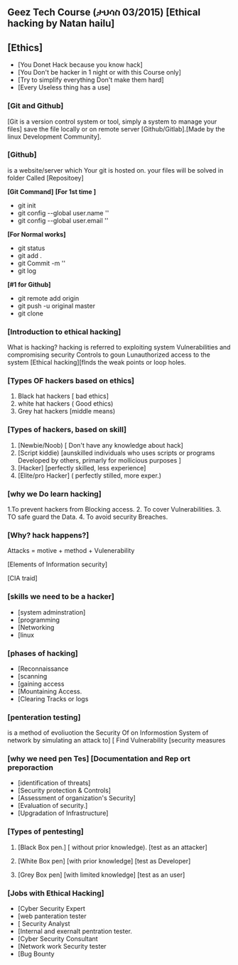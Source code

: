 ## **Geez Tech Course (ታህሳስ 03/2015) [Ethical hacking by Natan hailu]**

## **[Ethics]**
- [You Donet Hack because you know hack]
- [You Don't be hacker in 1 night or with this
Course only] 
- [Try to simplify everything Don't make them hard]
- [Every Useless thing has a use]

### [Git and Github]
[Git is a version control system or tool, simply a system to manage your files] save the file locally or on remote server [Github/Gitlab].[Made by the linux Development Community].

### [Github] 
is a website/server which Your git is hosted on. your files will be solved in folder Called [Repositoey]

**[Git Command]**
**[For 1st time ]**          
- git init
- git config --global user.name '<github account user name>'
- git config --global user.email '<github account email>' 

**[For Normal works]**
- git status
- git add .
- git Commit -m '<Your Comment>'
- git log

**[#1 for Github]** 
- git remote add origin <repository url>
- git push -u original master
- git clone <your project link>

### [Introduction to ethical hacking]
What is hacking? 
hacking is referred to exploiting system Vulnerabilities and compromising security Controls to goun Lunauthorized access to the system [Ethical hacking][flnds the weak points or loop holes.
 
 ### [Types OF hackers based on ethics]
 
1. Black hat hackers [ bad ethics]
2. white hat hackers ( Good ethics)
3. Grey hat hackers [middle means)

### [Types of hackers, based on skill]

1. [Newbie/Noob) [ Don't have any knowledge about hack]
2. [Script kiddie) [aunskilled individuals who uses scripts or programs Developed by others, primarly for mollicious purposes ]
3. [Hacker] [perfectly skilled, less experience]
4. [Elite/pro Hacker] ( perfectly stilled, more exper.)

### [why we Do learn hacking]
 
1.To prevent hackers from Blocking access.
2. To cover Vulnerabilities.
3. TO safe guard the Data.
4. To avoid security Breaches.

### [Why? hack happens?] 
 Attacks = motive + method + Vulenerability

[Elements of Information security]

[CIA traid]

### [skills we need to be a hacker]
 
- [system adminstration]
- [programming
- [Networking
- [linux
 
### [phases of hacking]

- [Reconnaissance
- [scanning
- [gaining access 
- [Mountaining Access.
- [Clearing Tracks or logs

 ### [penteration testing]
is a method of evoliuotion the Security Of on Informostion System of network by simulating an attack to] [ Find Vulnerability
                                                                                                         [security measures
 ### [why we need pen Tes]                                                                                    [Documentation and Rep ort preporaction
- [identification of threats]
- [Security protection & Controls]
- [Assessment of organization's Security]
- [Evaluation of security.]
- [Upgradation of Infrastructure]

### [Types of pentesting] 
 
1. [Black Box pen.] [ without prior knowledge).
                   [test as an attacker]

2. [White Box pen] [with prior knowledge]
                  [test as Developer]

3. [Grey Box pen] [with limited knowledge]
                  [test as an user]


### [Jobs with Ethical Hacking] 
 
 - [Cyber Security Expert 
 - [web panteration tester
 - [ Security Analyst
- [Internal and exernalt pentration tester.
- [Cyber Security Consultant
 - [Network work Security tester
- [Bug Bounty
